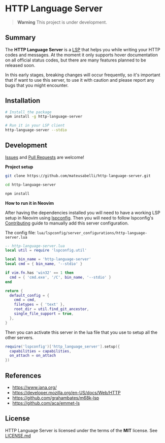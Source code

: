 # HTTP Language Server

> **Warning**
> This project is under development.

## Summary 

The **HTTP Language Server** is a [LSP](https://microsoft.github.io/language-server-protocol/) that helps you while writing your HTTP codes and messages. At the moment it only supports hover documentation on all official status codes, but there are many features planned to be released soon.

In this early stages, breaking changes will occur frequently, so it's important that if want to use this server, to use it with caution and please report any bugs that you might encounter. 

## Installation

```sh
# Install the package
npm install -g http-language-server

# Run it in your LSP client
http-language-server --stdio
```

## Development

[Issues](https://github.com/mateusabelli/http-language-server/issues) and [Pull Requests](https://github.com/mateusabelli/http-language-server/pulls) are welcome!

**Project setup**

```sh
git clone https://github.com/mateusabelli/http-language-server.git

cd http-language-server

npm install
```

**How to run it in Neovim**

After having the dependencies installed you will need to have a working LSP setup in Neovim using [lspconfig](https://github.com/neovim/nvim-lspconfig). Then you will need to follow lspconfig's [Contributing](https://github.com/neovim/nvim-lspconfig#contributions) guide to manually add this server configuration.

The config file: 
`lua/lspconfig/server_configurations/http-language-server.lua`

```lua
-- http-language-server.lua
local util = require 'lspconfig.util'

local bin_name = 'http-language-server'
local cmd = { bin_name, '--stdio' }

if vim.fn.has 'win32' == 1 then
  cmd = { 'cmd.exe', '/C', bin_name, '--stdio' }
end

return {
  default_config = {
    cmd = cmd,
    filetypes = { 'text' },
    root_dir = util.find_git_ancestor,
    single_file_support = true,
  },
}
```

Then you can activate this server in the lua file that you use to setup all the other servers.

```lua
require('lspconfig')['http_language_server'].setup({
  capabilities = capabilities,
  on_attach = on_attach
})
```

## References

- https://www.iana.org/
- https://developer.mozilla.org/en-US/docs/Web/HTTP
- https://github.com/grahambates/m68k-lsp
- https://github.com/aca/emmet-ls

## License

HTTP Language Server is licensed under the terms of the **MIT** license. See [LICENSE.md](./LICENSE.md)